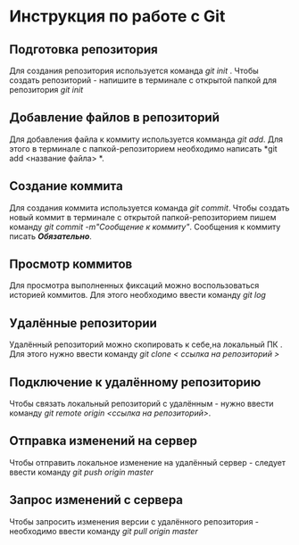 # Инструкция по работе с Git

## Подготовка репозитория
Для создания репозитория используется команда *git init* . Чтобы создать репозиторий - напишите в терминале с открытой папкой для репозитория *git init*

##  Добавление файлов в репозиторий

Для добавления файла к коммиту используется комманда *git add*. Для этого в терминале с папкой-репозиторием необходимо написать *git add <название файла> *. 
## Создание коммита
Для создания коммита используется команда *git commit*. Чтобы создать новый коммит в терминале с открытой папкой-репозиторием пишем команду *git commit -m"Cообщение к коммиту"*. Сообщения к коммиту писать ***Обязательно***.

## Просмотр коммитов

Для просмотра выполненных фиксаций можно воспользоваться историей коммитов. Для этого необходимо ввести команду *git log*


## Удалённые репозитории

Удалённый репозиторий можно скопировать к себе,на локальный ПК . Для этого нужно ввести команду *git clone < ссылка на репозиторий >*


## Подключение к удалённому репозиторию

Чтобы связать локальный репозиторий с удалённым - нужно ввести команду *git remote origin <ссылка на репозиторий>*.

## Отправка изменений на сервер

Чтобы отправить локальное изменение на удалённый сервер - следует ввести команду *git push origin master*

## Запрос изменений с сервера 

Чтобы запросить изменения версии с удалённого репозитория - необходимо ввести команду *git pull origin master*
